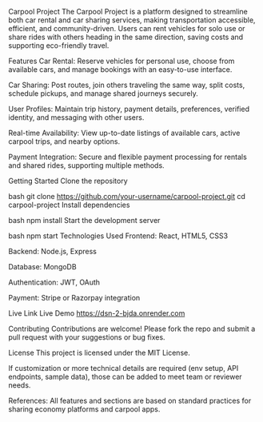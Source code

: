 Carpool Project
The Carpool Project is a platform designed to streamline both car rental and car sharing services, making transportation accessible, efficient, and community-driven. Users can rent vehicles for solo use or share rides with others heading in the same direction, saving costs and supporting eco-friendly travel.

Features
Car Rental:
Reserve vehicles for personal use, choose from available cars, and manage bookings with an easy-to-use interface.

Car Sharing:
Post routes, join others traveling the same way, split costs, schedule pickups, and manage shared journeys securely.

User Profiles:
Maintain trip history, payment details, preferences, verified identity, and messaging with other users.

Real-time Availability:
View up-to-date listings of available cars, active carpool trips, and nearby options.

Payment Integration:
Secure and flexible payment processing for rentals and shared rides, supporting multiple methods.

Getting Started
Clone the repository

bash
git clone https://github.com/your-username/carpool-project.git
cd carpool-project
Install dependencies

bash
npm install
Start the development server

bash
npm start
Technologies Used
Frontend: React, HTML5, CSS3

Backend: Node.js, Express

Database: MongoDB

Authentication: JWT, OAuth

Payment: Stripe or Razorpay integration

Live Link
Live Demo
https://dsn-2-bjda.onrender.com

Contributing
Contributions are welcome! Please fork the repo and submit a pull request with your suggestions or bug fixes.

License
This project is licensed under the MIT License.

If customization or more technical details are required (env setup, API endpoints, sample data), those can be added to meet team or reviewer needs.

References:
All features and sections are based on standard practices for sharing economy platforms and carpool apps.
